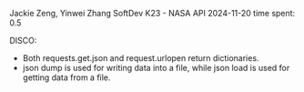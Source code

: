 Jackie Zeng, Yinwei Zhang
SoftDev
K23 - NASA API
2024-11-20
time spent: 0.5

DISCO: 
- Both requests.get.json and request.urlopen return dictionaries.
- json dump is used for writing data into a file, while json load is used for getting data from a file.

